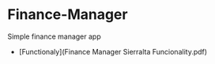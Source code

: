 # Finance-Manager
Simple finance manager app 
* [Functionaly](Finance Manager Sierralta Funcionality.pdf)
